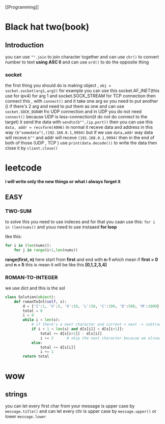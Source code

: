 [[Programming]]

# Black hat two(book)
## **Introduction**

you can use `"".join` to join character together
and can use `chr()` to convert number to text **using ASC II**
and can use `ord()` to do the opposite thing

### socket
the first thing you should do is making object , 
`obj = socket.socket(arg1,arg2)` for example you can use this socket.AF_INET(this use for ipv4) for arg 1 and socket.SOCK_STREAM for TCP connection 
then connect this , with `connect()` and it take one arg so you need to put another () if there's 2 arg and need to put them as one
and can use `socket.SOCK_DGRAM` fro UDP connection and in UDP you do not need `connect()` because UDP is less-connection(it do not do connect to the target) it send the data with `sendto(b"",(ip,port))` then you can use this 
`data, addr = recvform(4096)`  in normal it receve data and address in this way `(b"somedata"),(192.168.0.1,9994)` but if we use `data,addr` way data will receve `b""` and addr will receve `(192.168.0.1,9994)` then in the end of both of those (UDP , TCP ) use `print(data.decode())` to write the data then close it by `client.close()`

# leetcode

**i will write only the new things or what i always forget it**
## EASY

### TWO-SUM
to solve this you need to use indeces and for that you caan use this:
`for i in (len(nums))` 
and youu need to use instaaed **for loop** 

like this:
```python
for i in (len(nums)):
	for j in range(i+1,len(nums))
```

**range(first, n)** here start from **first** and end with **n-1** which mean if **first = 0** and **n = 5** this is mean it will be like this **\[0,1,2,3,4]**
### ROMAN-TO-INTEGER
we use dict and this is the sol
```python
class Solution(object):
    def romanToInt(self, s):
        d = {'I':1, 'V':5, 'X':10, 'L':50, 'C':100, 'D':500, 'M':1000}
        total = 0 
        i = 0
        while i < len(s):
            # if there's a next character and current < next -> subtractive pair
            if i + 1 < len(s) and d[s[i]] < d[s[i+1]]:
                total += d[s[i+1]] - d[s[i]]
                i += 2      # skip the next character because we already used it
            else:
                total += d[s[i]]
                i += 1
        return total
```


# wow
## strings
you can let every first char from your message is upper case by `message.title()`
and can let every chr is upper case by `message.upper()` or lower `message.lower`